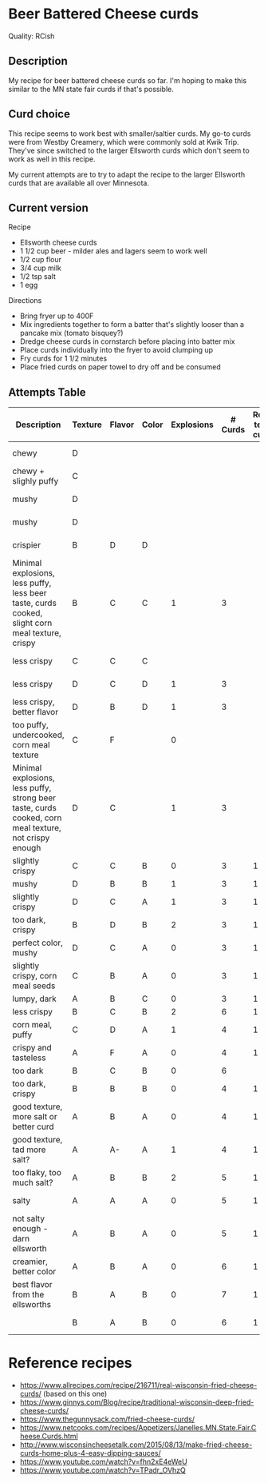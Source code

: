 # Beer Battered Cheese curds

Quality: RCish

## Description

My recipe for beer battered cheese curds so far. I'm hoping to make this similar to the MN state fair curds if that's possible.

## Curd choice

This recipe seems to work best with smaller/saltier curds. My go-to curds were from Westby Creamery, which were commonly sold at Kwik Trip.
They've since switched to the larger Ellsworth curds which don't seem to work as well in this recipe.

My current attempts are to try to adapt the recipe to the larger Ellsworth curds that are available all over Minnesota.

## Current version

Recipe
* Ellsworth cheese curds
* 1 1/2 cup beer - milder ales and lagers seem to work well
* 1/2 cup flour
* 3/4 cup milk
* 1/2 tsp salt
* 1 egg

Directions
* Bring fryer up to 400F
* Mix ingredients together to form a batter that's slightly looser than a pancake mix (tomato bisquey?)
* Dredge cheese curds in cornstarch before placing into batter mix
* Place curds individually into the fryer to avoid clumping up
* Fry curds for 1 1/2 minutes
* Place fried curds on paper towel to dry off and be consumed

## Attempts Table

| Description | Texture | Flavor | Color | Explosions | # Curds | Room temp curds | Start temp | End temp | Fry time | Brand | Consistency | Flour (cups) | Beer (cups) | Milk (cups) | Salt (tsp) | Egg (whole) | Baking Powder (tsp) | Corn meal (cup) | Corn starch (cup) | Date
| ----------- | ------- | ------ | ----- | ---------- | ------- | --------------- | ---------- | -------- | -------- | ----- | ----------- | ------------ | ----------- | ----------- | ---------- | ----------- | ------------------- | --------------- | ----------------- | ----
| chewy | D | | | | | | | 350 | 2 | Ellsworth | pancake | bread + ap | 0.375 | 0.125 | 1 | 1 | 0 | 0 | 0 | 2019-06-11
| chewy + slighly puffy | C | | | | | | | 380 | 2 | Ellsworth | soupy | 0.5 | yes | yes | 1 | 1 | 0.25 | 0 | 0 | 2019-06-11
| mushy | D | | | | | | | | 2 | Ellsworth | soupy | 0.5 | yes | yes | 1 | 2 | 0.25 | 0 | 0 | 2019-06-11
| mushy | D | | | | | | | | 2 | Ellsworth | bisque | 0.75 | yes | yes | 1 | 2 | 0.25 | 0 | 0 | 2019-06-11
| crispier | B | D | D | | | | | | 2 | Ellsworth | soupy | 0.5 | yes | yes | 1 | 0 | 0 | 0 | 0 | 2019-06-11
| Minimal explosions, less puffy, less beer taste, curds cooked, slight corn meal texture, crispy | B | C | C | 1 | 3 | | | | 1.5 | Ellsworth | bisque | 0.5 | 0.5 | 0 | 0.5 | 1 | 0.5 | 0.25 | 0 | 2019-06-11
| less crispy | C | C | C | | | | | 400 | 1 | Ellsworth | bisque | 0.5 | yes | yes | 1 | 0.5 | 0 | 0 | 0 | 2019-06-11
| less crispy | D | C | D | 1 | 3 | | | 360 | 2 | Ellsworth | bisque | 0.5 | yes | yes | 1 | 0.5 | 0 | 0 | 0.25 | 2019-06-11
| less crispy, better flavor | D | B | D | 1 | 3 | | | 380 | 1 | Ellsworth | bisque | 0.5 | yes | yes | 1 | 0.5 | 0 | 0 | 0.25 | 2019-06-11
| too puffy, undercooked, corn meal texture | C | F | | 0 | | | | | 2 | Ellsworth | dough | 0.5 | 0.125 | 0 | 0.5 | 1 | 0.5 | 0.25 | 0 | 2019-06-11
| Minimal explosions, less puffy, strong beer taste, curds cooked, corn meal texture, not crispy enough | D | C | | 1 | 3 | | | | 2 | Ellsworth | pancake | 0.5 | 0.25 | 0 | 0.5 | 1 | 0.5 | 0.25 | 0 | 2019-06-11
| slightly crispy | C | C | B | 0 | 3 | 1 | | 360 | gold | Ellsworth | bisque | 0.5 | 0.5 | 0.25 | 0.5 | 1 | 0 | 0 | 0 | | 2019-06-12
| mushy | D | B | B | 1 | 3 | 1 | | 360 | 3 | North | bisque | 0.5 | 0.5 | 0.25 | 0.5 | 1 | 0 | 0 | 0 | | 2019-06-12
| slightly crispy | D | C | A | 1 | 3 | 1 | 400 | 350 | 3 | North | bisque | 0.5 | 0.5 | 0.25 | 0.5 | 1 | 0.5 | 0 | 0 | | 2019-06-12
| too dark, crispy | B | D | B | 2 | 3 | 1 | 400 | 350 | 3 | Door | bisque | 0.5 | 0.5 | 0.25 | 0.5 | 1 | 1 | 0 | 0 | | 2019-06-12
| perfect color, mushy | D | C | A | 0 | 3 | 1 | 400 | 360 | 2 | North | bisque | 0.5 | 0.5 | 0.25 | 0.5 | 1 | 1 | 0 | 0 | | 2019-06-12
| slightly crispy, corn meal seeds | C | B | A | 0 | 3 | 1 | 400 | 365 | 2 | Ellsworth | bisque | 0.5 | 0.5 | 0.25 | 0.5 | 1 | 1 | 0.25 | 0 | | 2019-06-12
| lumpy, dark | A | B | C | 0 | 3 | 1 | 390 | | 2 | North | dredge | 0.5 | 0.5 | 0.5 | 0.5 | 0 | 0.5 | 0 | 0 | | 2019-06-12
| less crispy | B | C | B | 2 | 6 | 1 | 390 | 360 | 1.5 | North | dredge | 0.5 | 0.5 | 0.5 | 0.5 | 0 | 0.5 | 0 | 0 | | 2019-06-12
| corn meal, puffy | C | D | A | 1 | 4 | 1 | 388 | | 2 | North | dredge + batter | 0.5 | 0.5 | 0.25 | 0.5 | 1 | 1 | 0.25 | 0 | | 2019-06-12
| crispy and tasteless | A | F | A | 0 | 4 | 1 | 380 | | 2 | North | cake | 0.5 | 0.75 | 0 | 0.5 | 0 | 0.75 | 0 | 0 | | 2019-06-12
| too dark | B | C | B | 0 | 6 | | 400 | 350 | 2 | North | bisque | 0.5 | 1 | 0 | 0.5 | 0 | 0.75 | 0 | 0 | | 2019-06-12
| too dark, crispy | B | B | B | 0 | 4 | 1 | 400 | 380 | 2 | North | bisque | 0.5 | 1 | 0 | 0.5 | 1 | 0.75 | 0 | 0 | | 2019-06-12
| good texture, more salt or better curd | A | B | A | 0 | 4 | 1 | 380 | 338 | 1.5 | North | soupy | 0.5 | 1 | 0 | 0.5 | 1 | 0.75 | 0 | 0 | | 2019-06-12
| good texture, tad more salt? | A | A- | A | 1 | 4 | 1 | 390 | | 1.5 | Ellsworth | soupy | 0.5 | 1.5 | 0 | 0.5 | 1 | 0.75 | 0 | 0 | 2019-06-13
| too flaky, too much salt? | A | B | B | 2 | 5 | 1 | 400 | 350 | 1.5 | Ellsworth | soupy | 0.5 | 1.5 | 0 | 1 | 1 | 0.75 | 0 | 0 | 2019-06-13
| salty | A | A | A | 0 | 5 | 1 | 400 | 350 | 1.5 | North | foamy? | 0.75 | 1.5 | 0 | 1 | 1 | 0.75 | 0 | 0 | 2019-06-13
| not salty enough - darn ellsworth | A | B | A | 0 | 5 | 1 | 400 | 350 | 1.5 | Ellsworth | foamy? | 0.75 | 1.5 | 0 | 1 | 1 | 0.75 | 0 | 0 | 2019-06-13
| creamier, better color | A | B | A | 0 | 6 | 1 | 400 | 350 | 1.5 | Ellsworth | foamy? | 1.25 | 1.5 | 0.25 | 1 | 1 | 0.75 | 0 | 0 | 2019-06-13
| best flavor from the ellsworths | B | A | B | 0 | 7 | 1 | 400 | 350 | 1.5 | Ellsworth | foamy? | 0.5 | 1.25 | 0.75 | 0.5 | 1 | 0 | 0 | 0 | 2019-06-13
|  | B | A | B | 0 | 6 | 1 | 400 | 350 | 1.5 | Ellsworth | foamy? | 0.5 | 1.25 | 0.75 | 0.5 | 1 | 0 | 0 | 0 | 2019-06-13

# Reference recipes

* https://www.allrecipes.com/recipe/216711/real-wisconsin-fried-cheese-curds/ (based on this one)
* https://www.ginnys.com/Blog/recipe/traditional-wisconsin-deep-fried-cheese-curds/
* https://www.thegunnysack.com/fried-cheese-curds/
* https://www.netcooks.com/recipes/Appetizers/Janelles.MN.State.Fair.Cheese.Curds.html
* http://www.wisconsincheesetalk.com/2015/08/13/make-fried-cheese-curds-home-plus-4-easy-dipping-sauces/
* https://www.youtube.com/watch?v=fhn2xE4eWeU
* https://www.youtube.com/watch?v=TPadr_OVhzQ

